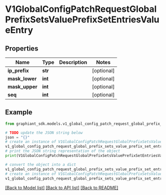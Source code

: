 # V1GlobalConfigPatchRequestGlobalPrefixSetsValuePrefixSetEntriesValueEntry


## Properties

Name | Type | Description | Notes
------------ | ------------- | ------------- | -------------
**ip_prefix** | **str** |  | [optional] 
**mask_lower** | **int** |  | [optional] 
**mask_upper** | **int** |  | [optional] 
**seq** | **int** |  | [optional] 

## Example

```python
from graphiant_sdk.models.v1_global_config_patch_request_global_prefix_sets_value_prefix_set_entries_value_entry import V1GlobalConfigPatchRequestGlobalPrefixSetsValuePrefixSetEntriesValueEntry

# TODO update the JSON string below
json = "{}"
# create an instance of V1GlobalConfigPatchRequestGlobalPrefixSetsValuePrefixSetEntriesValueEntry from a JSON string
v1_global_config_patch_request_global_prefix_sets_value_prefix_set_entries_value_entry_instance = V1GlobalConfigPatchRequestGlobalPrefixSetsValuePrefixSetEntriesValueEntry.from_json(json)
# print the JSON string representation of the object
print(V1GlobalConfigPatchRequestGlobalPrefixSetsValuePrefixSetEntriesValueEntry.to_json())

# convert the object into a dict
v1_global_config_patch_request_global_prefix_sets_value_prefix_set_entries_value_entry_dict = v1_global_config_patch_request_global_prefix_sets_value_prefix_set_entries_value_entry_instance.to_dict()
# create an instance of V1GlobalConfigPatchRequestGlobalPrefixSetsValuePrefixSetEntriesValueEntry from a dict
v1_global_config_patch_request_global_prefix_sets_value_prefix_set_entries_value_entry_from_dict = V1GlobalConfigPatchRequestGlobalPrefixSetsValuePrefixSetEntriesValueEntry.from_dict(v1_global_config_patch_request_global_prefix_sets_value_prefix_set_entries_value_entry_dict)
```
[[Back to Model list]](../README.md#documentation-for-models) [[Back to API list]](../README.md#documentation-for-api-endpoints) [[Back to README]](../README.md)


